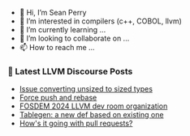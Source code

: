 - 👋 Hi, I’m Sean Perry
- 👀 I’m interested in compilers (c++, COBOL, llvm)
- 🌱 I’m currently learning ...
- 💞️ I’m looking to collaborate on ...
- 📫 How to reach me ...

<!---
s66perry/s66perry is a ✨ special ✨ repository because its `README.md` (this file) appears on your GitHub profile.
You can click the Preview link to take a look at your changes.
--->
### 📕 Latest LLVM Discourse Posts

<!-- DISCOURSE-LLVM:START -->
- [Issue converting unsized to sized types](https://discourse.llvm.org/t/issue-converting-unsized-to-sized-types/73730#post_4)
- [Force push and rebase](https://discourse.llvm.org/t/force-push-and-rebase/73766#post_6)
- [FOSDEM 2024 LLVM dev room organization](https://discourse.llvm.org/t/fosdem-2024-llvm-dev-room-organization/73769#post_1)
- [Tablegen: a new def based on existing one](https://discourse.llvm.org/t/tablegen-a-new-def-based-on-existing-one/73768#post_1)
- [How&#39;s it going with pull requests?](https://discourse.llvm.org/t/hows-it-going-with-pull-requests/73467?page=4#post_74)
<!-- DISCOURSE-LLVM:END -->
